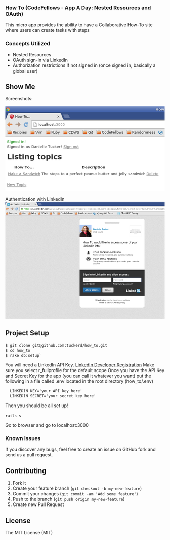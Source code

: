 ### How To (CodeFellows - App A Day: Nested Resources and OAuth)

This micro app provides the ability to have a Collaborative How-To site where users can create tasks with steps

### Concepts Utilized
* Nested Resources
* OAuth sign-in via LinkedIn
* Authorization restrictions if not signed in (once signed in, basically a global user)

## Show Me

Screenshots:

![Main Screen](lib/assets/main_screen.png)

Authentication with LinkedIn
![Linked In](lib/assets/authorization_via_linkedin.png)


## Project Setup
```
$ git clone git@github.com:tuckerd/how_to.git
$ cd how_to
$ rake db:setup`
```
You will need a LinkedIn API Key.  [LinkedIn Developer Registration](https://www.linkedin.com/secure/developer)
Make sure you select r_fullprofile for the default scope
Once you have the API Key and Secret Key for the app (you can call it whatever you want) put the following in a file
called .env located in the root directory (how_to/.env)
```
  LINKEDIN_KEY='your API key here'
  LINKEDIN_SECRET='your secret key here'
```
Then you should be all set up!

`rails s`

Go to browser and go to localhost:3000

### Known Issues

If you discover any bugs, feel free to create an issue on GitHub fork and
send us a pull request.

## Contributing

1. Fork it
2. Create your feature branch (`git checkout -b my-new-feature`)
3. Commit your changes (`git commit -am 'Add some feature'`)
4. Push to the branch (`git push origin my-new-feature`)
5. Create new Pull Request


## License

The MIT License (MIT)
